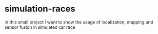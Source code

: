 # simulation-races
In this small project I want to show the usage of localization, mapping and sensor fusion in simulated car race
